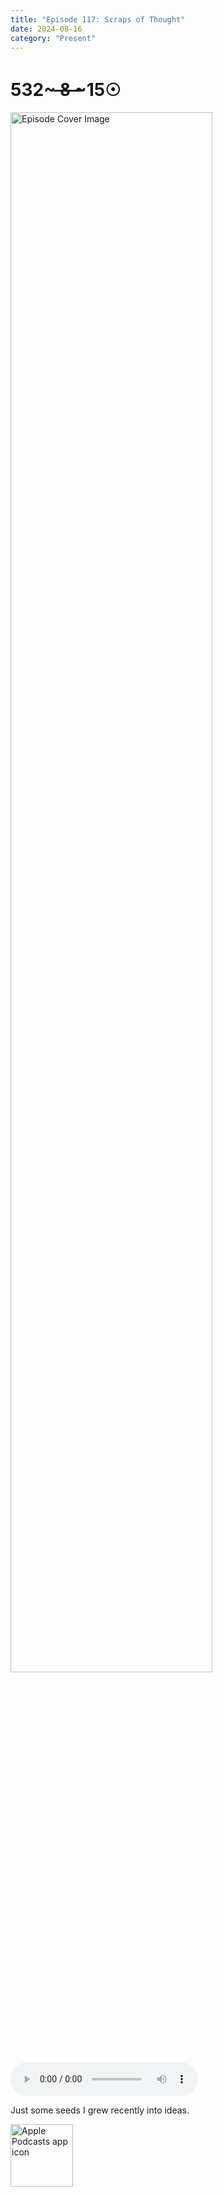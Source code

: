 ```yaml
---
title: "Episode 117: Scraps of Thought"
date: 2024-08-16
category: "Present"
---
```

# 532~ ̶8̶ ̶~15☉
<img src="https://artwork.captivate.fm/2d1ba0fb-8c01-4c93-897c-80c52146a382/-IU3DYvxyYgkchdQqLAqNZ7O.jpg" alt="Episode Cover Image" width=80%/>
<audio controls>
  <source src="https://podcasts.captivate.fm/media/00153288-79b5-49b7-ab89-56f538655d0c/Episode-117.mp3" type="audio/mpeg">
  Your browser does not support the audio element.
</audio>

<p>Just some seeds I grew recently into ideas.</p>

<a href="https://podcasts.apple.com/us/podcast/living-room-music/id1608791560?tscg=30200&itsct=podcast_box_appicon&ls=1&mttnsubad=1608791560" style="display: inline-block;"><img src="https://toolbox.marketingtools.apple.com/api/v2/badges/app-icon-podcasts/standard/en-us" alt="Apple Podcasts app icon" style="width: 100px; height: 100px; vertical-align: middle; object-fit: contain;" /></a>
    